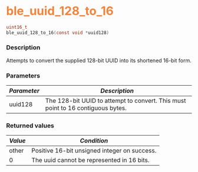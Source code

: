 ## <font color="#F2853F" style="font-size:24pt">ble\_uuid\_128\_to\_16</font>

```c
uint16_t
ble_uuid_128_to_16(const void *uuid128)
```

### Description

Attempts to convert the supplied 128-bit UUID into its shortened 16-bit form. 

### Parameters

| *Parameter* | *Description* |
|-------------|---------------|
| uuid128 | The 128-bit UUID to attempt to convert. This must point to 16 contiguous bytes. |

### Returned values

| *Value* | *Condition* |
|---------|-------------|
| other | Positive 16-bit unsigned integer on success. |
| 0 | The uuid cannot be represented in 16 bits. |
